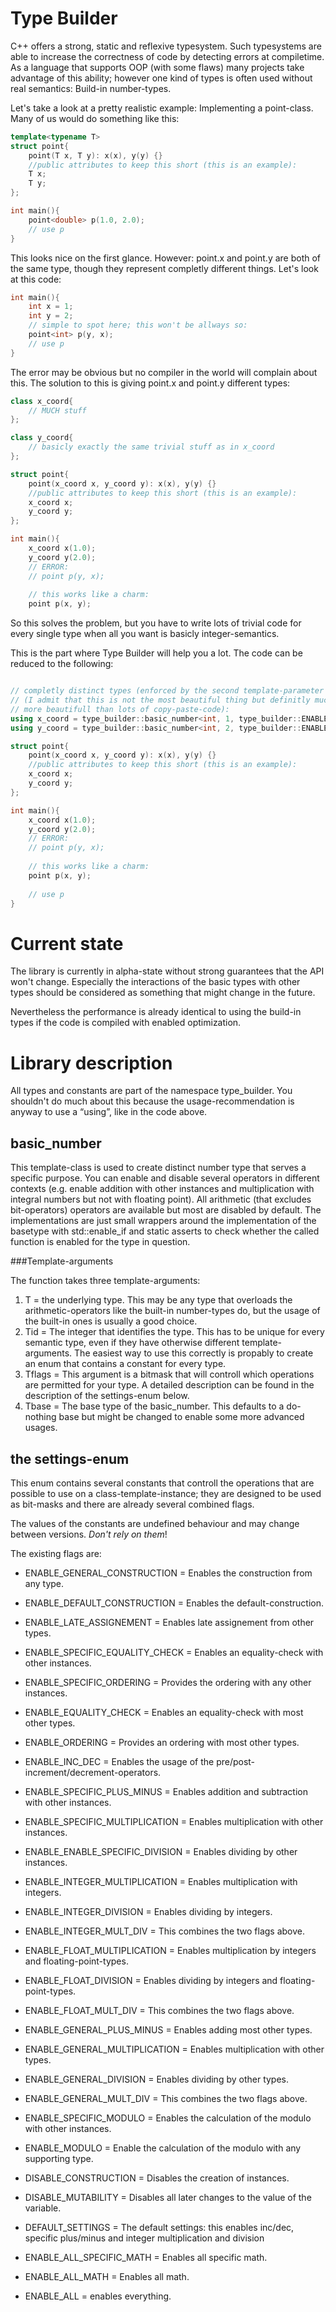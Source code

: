 Type Builder
============

C++ offers a strong, static and reflexive typesystem. Such typesystems are able to increase the correctness of code by  detecting errors at compiletime. As a language that supports OOP (with some flaws) many projects take advantage of this ability; however one kind of types is often used without real semantics: Build-in number-types.

Let's take a look at a pretty realistic example: Implementing a point-class. Many of us would do something like this:

```c++
template<typename T>
struct point{
	point(T x, T y): x(x), y(y) {}
	//public attributes to keep this short (this is an example):
	T x;
	T y;
};

int main(){
	point<double> p(1.0, 2.0);
	// use p
}

```

This looks nice on the first glance. However: point.x and point.y are both of the same type, though they represent completly different things. Let's look at this code:

```c++
int main(){
	int x = 1;
	int y = 2;
	// simple to spot here; this won't be allways so:
	point<int> p(y, x);
	// use p
}
```

The error may be obvious but no compiler in the world will complain about this. The solution to this is giving point.x and point.y different types:

```c++
class x_coord{
	// MUCH stuff
};

class y_coord{
	// basicly exactly the same trivial stuff as in x_coord
};

struct point{
	point(x_coord x, y_coord y): x(x), y(y) {}
	//public attributes to keep this short (this is an example):
	x_coord x;
	y_coord y;
};

int main(){
	x_coord x(1.0);
	y_coord y(2.0);
	// ERROR:
	// point p(y, x);
	
	// this works like a charm:
	point p(x, y);

```

So this solves the problem, but you have to write lots of trivial code for every single type when all you want is basicly integer-semantics.

This is the part where Type Builder will help you a lot. The code can be reduced to the following:

```c++

// completly distinct types (enforced by the second template-parameter 
// (I admit that this is not the most beautiful thing but definitly much 
// more beautifull than lots of copy-paste-code):
using x_coord = type_builder::basic_number<int, 1, type_builder::ENABLE_ALL_SPECIFIC_MATH>;
using y_coord = type_builder::basic_number<int, 2, type_builder::ENABLE_ALL_SPECIFIC_MATH>;

struct point{
	point(x_coord x, y_coord y): x(x), y(y) {}
	//public attributes to keep this short (this is an example):
	x_coord x;
	y_coord y;
};

int main(){
	x_coord x(1.0);
	y_coord y(2.0);
	// ERROR:
	// point p(y, x);
	
	// this works like a charm:
	point p(x, y);
	
	// use p
}
```

Current state
=============

The library is currently in alpha-state without strong guarantees that the API won't change. Especially the 
interactions of the basic types with other types should be considered as something that might change in the
future.

Nevertheless the performance is already identical to using the build-in types if the code is compiled with 
enabled optimization.

Library description
===================

All types and constants are part of the namespace type_builder. You shouldn't do much about this because the 
usage-recommendation is anyway to use a “using”, like in the code above.

basic\_number
-------------

This template-class is used to create distinct number type that serves a specific purpose. You can enable and disable
several operators in different contexts (e.g. enable addition with other instances and multiplication with integral
numbers but not with floating point). All arithmetic (that excludes bit-operators) operators are available but most
are disabled by default. The implementations are just small wrappers around the implementation of the basetype with
std::enable\_if and static asserts to check whether the called function is enabled for the type in question.

###Template-arguments

The function takes three template-arguments:

1. T = the underlying type. This may be any type that overloads the arithmetic-operators like the built-in 
	number-types do, but the usage of the built-in ones is usually a good choice.
2. Tid = The integer that identifies the type. This has to be unique for every semantic type, even if they have 
	otherwise different template-arguments. The easiest way to use this correctly is propably to create an enum
	that contains a constant for every type.
3. Tflags = This argument is a bitmask that will controll which operations are permitted for your type. A detailed
	description can be found in the description of the settings-enum below.
4. Tbase = The base type of the basic\_number. This defaults to a do-nothing base but might be changed to enable some 
	more advanced usages.

the settings-enum
-----------------

This enum contains several constants that controll the operations that are possible to use on a 
class-template-instance; they are designed to be used as bit-masks and there are already several combined flags.

The values of the constants are undefined behaviour and may change between versions. *Don't rely on them*!

The existing flags are:

* ENABLE\_GENERAL\_CONSTRUCTION = Enables the construction from any type.
* ENABLE\_DEFAULT\_CONSTRUCTION = Enables the default-construction.
* ENABLE\_LATE\_ASSIGNEMENT = Enables late assignement from other types.

* ENABLE\_SPECIFIC\_EQUALITY\_CHECK = Enables an equality-check with other instances.
* ENABLE\_SPECIFIC\_ORDERING = Provides the ordering with any other instances.

* ENABLE\_EQUALITY\_CHECK = Enables an equality-check with most other types.
* ENABLE\_ORDERING = Provides an ordering with most other types.

* ENABLE\_INC\_DEC = Enables the usage of the pre/post-increment/decrement-operators.
* ENABLE\_SPECIFIC\_PLUS\_MINUS = Enables addition and subtraction with other instances.

* ENABLE\_SPECIFIC\_MULTIPLICATION = Enables multiplication with other instances.
* ENABLE\_ENABLE\_SPECIFIC\_DIVISION = Enables dividing by other instances.

* ENABLE\_INTEGER\_MULTIPLICATION = Enables multiplication with integers.
* ENABLE\_INTEGER\_DIVISION = Enables dividing by integers.
* ENABLE\_INTEGER\_MULT\_DIV = This combines the two flags above.

* ENABLE\_FLOAT\_MULTIPLICATION = Enables multiplication by integers and floating-point-types.
* ENABLE\_FLOAT\_DIVISION = Enables dividing by integers and floating-point-types.
* ENABLE\_FLOAT\_MULT\_DIV = This combines the two flags above.

* ENABLE\_GENERAL\_PLUS\_MINUS = Enables adding most other types.
* ENABLE\_GENERAL\_MULTIPLICATION = Enables multiplication with other types.
* ENABLE\_GENERAL\_DIVISION = Enables dividing by other types.
* ENABLE\_GENERAL\_MULT\_DIV = This combines the two flags above.

* ENABLE\_SPECIFIC\_MODULO = Enables the calculation of the modulo with other instances.
* ENABLE\_MODULO = Enable the calculation of the modulo with any supporting type.

* DISABLE\_CONSTRUCTION = Disables the creation of instances.
* DISABLE\_MUTABILITY = Disables all later changes to the value of the variable.

* DEFAULT\_SETTINGS = The default settings: this enables inc/dec, specific plus/minus and integer
	multiplication and division

* ENABLE\_ALL\_SPECIFIC\_MATH = Enables all specific math.
* ENABLE\_ALL\_MATH = Enables all math.
* ENABLE\_ALL =  enables everything.
